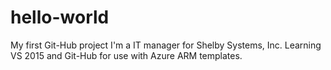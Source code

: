 # hello-world
My first Git-Hub project
I'm a IT manager for Shelby Systems, Inc. 
Learning VS 2015 and Git-Hub for use with Azure ARM templates.
